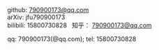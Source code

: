 github: 790900173@qq.com  
arXiv: jfu790900173  
bilibili: 15800730828  
知乎： 790900173@qq.com  

qq: 790900173(@qq.com); tel: 15800730828
